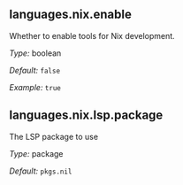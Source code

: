 [comment]: # (Do not edit this file as it is autogenerated. Go to docs/individual-docs if you want to make edits.)


[comment]: # (Please add your documentation on top of this line)

## languages\.nix\.enable

Whether to enable tools for Nix development\.



*Type:*
boolean



*Default:*
` false `



*Example:*
` true `



## languages\.nix\.lsp\.package



The LSP package to use



*Type:*
package



*Default:*
` pkgs.nil `
